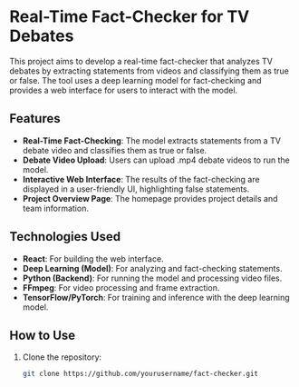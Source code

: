 # Real-Time Fact-Checker for TV Debates

This project aims to develop a real-time fact-checker that analyzes TV debates by extracting statements from videos and classifying them as true or false. The tool uses a deep learning model for fact-checking and provides a web interface for users to interact with the model.

## Features

- **Real-Time Fact-Checking**: The model extracts statements from a TV debate video and classifies them as true or false.
- **Debate Video Upload**: Users can upload .mp4 debate videos to run the model.
- **Interactive Web Interface**: The results of the fact-checking are displayed in a user-friendly UI, highlighting false statements.
- **Project Overview Page**: The homepage provides project details and team information.

## Technologies Used

- **React**: For building the web interface.
- **Deep Learning (Model)**: For analyzing and fact-checking statements.
- **Python (Backend)**: For running the model and processing video files.
- **FFmpeg**: For video processing and frame extraction.
- **TensorFlow/PyTorch**: For training and inference with the deep learning model.

## How to Use

1. Clone the repository:
   ```bash
   git clone https://github.com/yourusername/fact-checker.git

